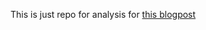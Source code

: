 This is just repo for analysis for [this blogpost](https://kamilsjaron.github.io/posts/2017/10/inbreeding_heterozygosity_loss/)